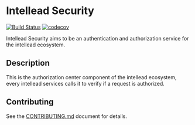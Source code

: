 # Intellead Security

[![Build Status](https://travis-ci.org/intellead/intellead-security.svg?branch=master)](https://travis-ci.org/intellead/intellead-security)
[![codecov](https://codecov.io/gh/intellead/intellead-security/branch/master/graph/badge.svg)](https://codecov.io/gh/intellead/intellead-security)

Intellead Security aims to be an authentication and authorization service for the intellead ecosystem.

## Description

This is the authorization center component of the intellead ecosystem, every intellead services calls it to verify if a request is authorized.

## Contributing

See the [CONTRIBUTING.md](./CONTRIBUTING.md) document for details.
